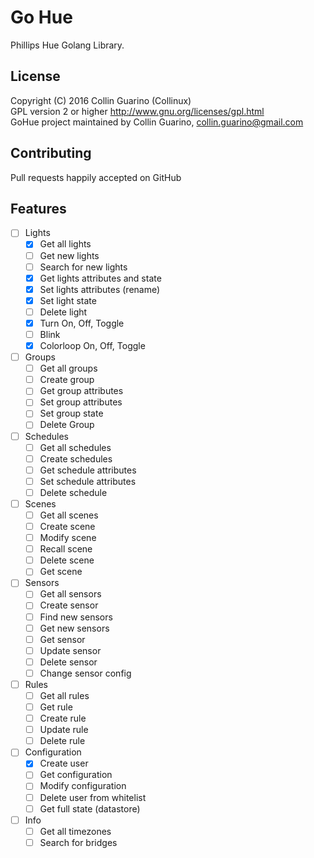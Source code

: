 # Go Hue
Phillips Hue Golang Library.

## License
Copyright (C) 2016 Collin Guarino (Collinux)  
GPL version 2 or higher http://www.gnu.org/licenses/gpl.html  
GoHue project maintained by Collin Guarino, collin.guarino@gmail.com

## Contributing  
Pull requests happily accepted on GitHub


## Features
- [ ] Lights
  - [x] Get all lights
  - [ ] Get new lights
  - [ ] Search for new lights
  - [x] Get lights attributes and state
  - [x] Set lights attributes (rename)
  - [x] Set light state
  - [ ] Delete light
  - [x] Turn On, Off, Toggle
  - [ ] Blink
  - [x] Colorloop On, Off, Toggle
- [ ] Groups
  - [ ] Get all groups
  - [ ] Create group
  - [ ] Get group attributes
  - [ ] Set group attributes
  - [ ] Set group state
  - [ ] Delete Group
- [ ] Schedules 
  - [ ] Get all schedules
  - [ ] Create schedules
  - [ ] Get schedule attributes
  - [ ] Set schedule attributes
  - [ ] Delete schedule
- [ ] Scenes
  - [ ] Get all scenes
  - [ ] Create scene
  - [ ] Modify scene
  - [ ] Recall scene
  - [ ] Delete scene
  - [ ] Get scene
- [ ] Sensors
  - [ ] Get all sensors
  - [ ] Create sensor
  - [ ] Find new sensors
  - [ ] Get new sensors
  - [ ] Get sensor
  - [ ] Update sensor
  - [ ] Delete sensor
  - [ ] Change sensor config
- [ ] Rules
  - [ ] Get all rules
  - [ ] Get rule
  - [ ] Create rule
  - [ ] Update rule
  - [ ] Delete rule
- [ ] Configuration
  - [x] Create user
  - [ ] Get configuration
  - [ ] Modify configuration
  - [ ] Delete user from whitelist
  - [ ] Get full state (datastore)
- [ ] Info
  - [ ] Get all timezones
  - [ ] Search for bridges
